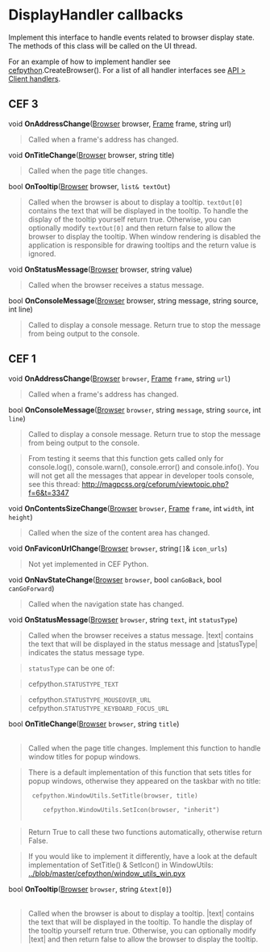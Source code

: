 # DisplayHandler callbacks #

Implement this interface to handle events related to browser display state. The methods of this class will be called on the UI thread.

For an example of how to implement handler see [cefpython](cefpython).CreateBrowser(). For a list of all handler interfaces see [API > Client handlers](API#Client_handlers).

## CEF 3 ##

void **OnAddressChange**([Browser](Browser) browser, [Frame](Frame) frame, string url)

> Called when a frame's address has changed.

void **OnTitleChange**([Browser](Browser) browser, string title)

> Called when the page title changes.

bool **OnTooltip**([Browser](Browser) browser, `list& textOut`)

> Called when the browser is about to display a tooltip. `textOut[0]` contains the
> text that will be displayed in the tooltip. To handle the display of the
> tooltip yourself return true. Otherwise, you can optionally modify `textOut[0]`
> and then return false to allow the browser to display the tooltip.
> When window rendering is disabled the application is responsible for
> drawing tooltips and the return value is ignored.

void **OnStatusMessage**([Browser](Browser) browser, string value)

> Called when the browser receives a status message.

bool **OnConsoleMessage**([Browser](Browser) browser, string message, string source, int line)

> Called to display a console message. Return true to stop the message from
> being output to the console.

## CEF 1 ##

void **OnAddressChange**([Browser](Browser) `browser`, [Frame](Frame) `frame`, string `url`)

> Called when a frame's address has changed.

bool **OnConsoleMessage**([Browser](Browser) `browser`, string `message`, string `source`, int `line`)

> Called to display a console message. Return true to stop the message from being output to the console.

> From testing it seems that this function gets called only for console.log(), console.warn(), console.error() and console.info(). You will not get all the messages that appear in developer tools console, see this thread: http://magpcss.org/ceforum/viewtopic.php?f=6&t=3347

void **OnContentsSizeChange**([Browser](Browser) `browser`, [Frame](Frame) `frame`, int `width`, int `height`)

> Called when the size of the content area has changed.

void **OnFaviconUrlChange**([Browser](Browser) `browser`, string`[]`& `icon_urls`)

> Not yet implemented in CEF Python.

void **OnNavStateChange**([Browser](Browser) `browser`, bool `canGoBack`, bool `canGoForward`)

> Called when the navigation state has changed.

void **OnStatusMessage**([Browser](Browser) `browser`, string `text`, int `statusType`)

> Called when the browser receives a status message. |text| contains the text that will be displayed in the status message and |statusType| indicates the status message type.

> `statusType` can be one of:

> cefpython.`STATUSTYPE_TEXT`<br>
<blockquote>cefpython.<code>STATUSTYPE_MOUSEOVER_URL</code><br>
cefpython.<code>STATUSTYPE_KEYBOARD_FOCUS_URL</code></blockquote>

bool <b>OnTitleChange</b>(<a href='Browser'>Browser</a> <code>browser</code>, string <code>title</code>)<br>
<br>
<blockquote>Called when the page title changes. Implement this function to handle window titles for popup windows.</blockquote>

<blockquote>There is a default implementation  of this function that sets titles for popup windows, otherwise they appeared on the taskbar with no title:<br>
<pre><code>	cefpython.WindowUtils.SetTitle(browser, title)<br>
	cefpython.WindowUtils.SetIcon(browser, "inherit")<br>
</code></pre></blockquote>

<blockquote>Return True to call these two functions automatically, otherwise return False.</blockquote>

<blockquote>If you would like to implement it differently, have a look at the default implementation of SetTitle() & SetIcon() in WindowUtils:<br>
<a href='../blob/master/cefpython/window_utils_win.pyx'>../blob/master/cefpython/window_utils_win.pyx</a></blockquote>

bool <b>OnTooltip</b>(<a href='Browser'>Browser</a> <code>browser</code>, string <code>&amp;text[0]</code>)<br>
<br>
<blockquote>Called when the browser is about to display a tooltip. |text| contains the text that will be displayed in the tooltip. To handle the display of the tooltip yourself return true. Otherwise, you can optionally modify |text| and then return false to allow the browser to display the tooltip.